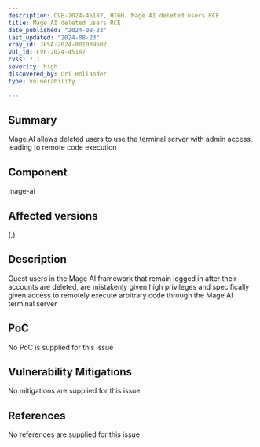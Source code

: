 ```yaml
---
description: CVE-2024-45187, HIGH, Mage AI deleted users RCE
title: Mage AI deleted users RCE
date_published: "2024-08-23"
last_updated: "2024-08-23"
xray_id: JFSA-2024-001039602
vul_id: CVE-2024-45187
cvss: 7.1
severity: high
discovered_by: Ori Hollander
type: vulnerability

---
```


## Summary

Mage AI allows deleted users to use the terminal server with admin access, leading to remote code execution

## Component

mage-ai

## Affected versions

(,)

## Description

Guest users in the Mage AI framework that remain logged in after their accounts are deleted, are mistakenly given high privileges and specifically given access to remotely execute arbitrary code through the Mage AI terminal server

## PoC

No PoC is supplied for this issue

## Vulnerability Mitigations

No mitigations are supplied for this issue

## References

No references are supplied for this issue

